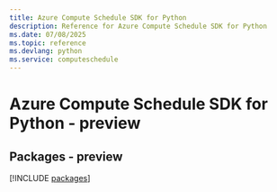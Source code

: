 ```yaml
---
title: Azure Compute Schedule SDK for Python
description: Reference for Azure Compute Schedule SDK for Python
ms.date: 07/08/2025
ms.topic: reference
ms.devlang: python
ms.service: computeschedule
---
```

# Azure Compute Schedule SDK for Python - preview
## Packages - preview
[!INCLUDE [packages](compute-schedule-index.md)]